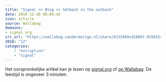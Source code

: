 ```yaml
---
title: "Signal >> Blog >> Setback in the outback"
date: 2018-12-20 08:05:42
icon: article
source: Wallabag
domains:
- signal.org
src_url: "https://wallabag.sanderdorigo.nl/share/6133499cd18807.01991549"
2018: "12"
categories:
    - "encryption"
    - "signal"
---
```

Het oorspronkelijke artikel kan je lezen op [signal.org](https://signal.org/blog/setback-in-the-outback/) of [op Wallabag](https://wallabag.sanderdorigo.nl/share/6133499cd18807.01991549). De leestijd is ongeveer 3 minuten.
